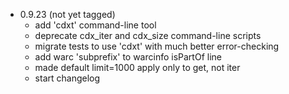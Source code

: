 - 0.9.23 (not yet tagged)
	+ add 'cdxt' command-line tool
	+ deprecate cdx_iter and cdx_size command-line scripts
	+ migrate tests to use 'cdxt' with much better error-checking
	+ add warc 'subprefix' to warcinfo isPartOf line
	+ made default limit=1000 apply only to get, not iter
	+ start changelog

